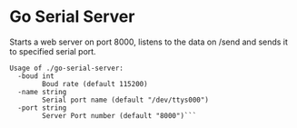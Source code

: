 Go Serial Server
================

Starts a web server on port 8000, listens to the data on /send and sends it to specified serial port. 


```./go-serial-server -h
Usage of ./go-serial-server:
  -boud int
    	Boud rate (default 115200)
  -name string
    	Serial port name (default "/dev/ttys000")
  -port string
    	Server Port number (default "8000")```
